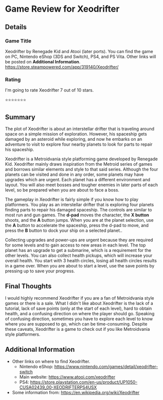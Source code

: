 # Game Review for Xeodrifter

## Details

### Game Title
Xeodrifter by Renegade Kid and Atooi (later ports). You can find the game on PC, Nintendo eShop (3DS and Switch), PS4, and PS Vita. Other links will be posted on **Additional Information**.
https://store.steampowered.com/app/319140/Xeodrifter/

### Rating
I'm going to rate Xeodrifter 7 out of 10 stars.

:star::star::star::star::star::star::star:

## Summary
The plot of Xeodrifter is about an interstellar drifter that is traveling around space on a simple mission of exploration. However, his spaceship gets damaged by an asteroid while exploring, and now he embarks on an adventure to visit to explore four nearby planets to look for parts to repair his spaceship.

Xeodrifter is a Metroidvania style platforming game developed by Renegade Kid. Xeodrifter mainly draws inspiration from the Metroid series of games and borrows similar elements and style to that said series. Although the four planets can be visited and done in any order, some planets may have upgrades which are urgent. Each planet has a different environment and layout. You will also meet bosses and tougher enemies in later parts of each level, so be prepared when you are about to face a boss.

The gameplay in Xeodrifter is fairly simple if you know how to play platformers. You play as an interstellar drifter that is exploring four planets finding parts to repair his damaged spaceship. The controls are similar to most run and gun games. The **d-pad** moves the character, the **X button** shoots, and the **A**  button jumps. When you are at the planet selection, use the **A** button to accelerate the spaceship, press the d-pad to move, and press the **B** button to dock your ship on a selected planet..

Collecting upgrades and power-ups are urgent because they are required for some levels and to gain access to new areas in each level. The top planet has an upgrade to get a submarine, which is a requirement for the other levels. You can also collect health pickups, which will increase your overall health. You start with 3 health circles, losing all health circles results in a game over. When you are about to start a level, use the save points by pressing up to save your progress.


## Final Thoughts
I would highly recommend Xeodrifter if you are a fan of Metroidvania style games or there is a sale. What I didn't like about Xeodrifter is the lack of a tutorial, lack of save points (only at the start of each level), hard to obtain health, and a confusing direction on where the player should go. Speaking of confusing direction, sometimes you have to explore each level to know where you are supposed to go, which can be time-consuming. Despite these caveats, Xeodrifter is a game to check out if you like Metroidvania style platformers.

## Additional Information
* Other links on where to find Xeodrifter.
	* Nintendo eShop: https://www.nintendo.com/games/detail/xeodrifter-switch
	* Main website: https://www.atooi.com/xeodrifter
	* PS4: https://store.playstation.com/en-us/product/UP1050-CUSA02439_00-XEODRIFTERPS4USX
* Some information from: https://en.wikipedia.org/wiki/Xeodrifter
